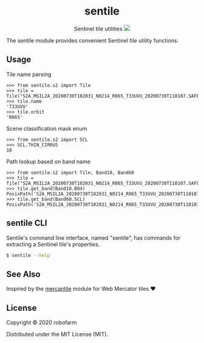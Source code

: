 <h1 align='center'>sentile</h1>

<p align=center>
  Sentinel tile utilities
  <img src="assets/sentile.png" />
</p>

The sentile module provides convenient Sentinel tile utility functions.


## Usage

Tile name parsing

```python3
>>> from sentile.s2 import Tile
>>> tile = Tile("S2A_MSIL2A_20200730T102031_N0214_R065_T33UVU_20200730T110107.SAFE")
>>> tile.name
'T33UVU'
>>> tile.orbit
'R065'
```

Scene classification mask enum

```python3
>>> from sentile.s2 import SCL
>>> SCL.THIN_CIRRUS
10
```

Path lookup based on band name

```python3
>>> from sentile.s2 import Tile, Band10, Band60
>>> tile = Tile("S2A_MSIL2A_20200730T102031_N0214_R065_T33UVU_20200730T110107.SAFE")
>>> tile.get_band(Band10.B04)
PosixPath('S2A_MSIL2A_20200730T102031_N0214_R065_T33UVU_20200730T110107.SAFE/GRANULE/L2A_T33UVU_A026660_20200730T102528/IMG_DATA/R10m/T33UVU_20200730T102031_B04_10m.jp2')
>>> tile.get_band(Band60.SCL)
PosixPath('S2A_MSIL2A_20200730T102031_N0214_R065_T33UVU_20200730T110107.SAFE/GRANULE/L2A_T33UVU_A026660_20200730T102528/IMG_DATA/R60m/T33UVU_20200730T102031_SCL_60m.jp2')
```


## sentile CLI

Sentile's command line interface, named "sentile", has commands for extracting a Sentinel tile's properties.

```bash
$ sentile --help
```


## See Also

Inspired by the [mercantile](https://github.com/mapbox/mercantile) module for Web Mercator tiles ❤️


## License

Copyright © 2020 robofarm

Distributed under the MIT License (MIT).
